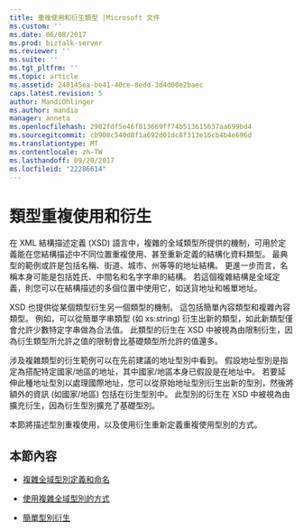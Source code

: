 ```yaml
---
title: 重複使用和衍生類型 |Microsoft 文件
ms.custom: ''
ms.date: 06/08/2017
ms.prod: biztalk-server
ms.reviewer: ''
ms.suite: ''
ms.tgt_pltfrm: ''
ms.topic: article
ms.assetid: 240145ea-be41-40ce-8edd-3d4d00e2baec
caps.latest.revision: 5
author: MandiOhlinger
ms.author: mandia
manager: anneta
ms.openlocfilehash: 2982fdf5e46f813669ff74b513615637aa699bd4
ms.sourcegitcommit: cb908c540d8f1a692d01dc8f313e16cb4b4e696d
ms.translationtype: MT
ms.contentlocale: zh-TW
ms.lasthandoff: 09/20/2017
ms.locfileid: "22286614"
---
```

# <a name="type-reuse-and-derivations"></a>類型重複使用和衍生
在 XML 結構描述定義 (XSD) 語言中，複雜的全域類型所提供的機制，可用於定義能在您結構描述中不同位置重複使用、甚至重新定義的結構化資料類型。 最典型的範例或許是包括名稱、街道、城市、州等等的地址結構。 更進一步而言，名稱本身可能是包括姓氏、中間名和名字字串的結構。 若這個複雜結構是全域定義，則您可以在結構描述的多個位置中使用它，如送貨地址和帳單地址。  
  
 XSD 也提供從某個類型衍生另一個類型的機制。 這包括簡單內容類型和複雜內容類型。 例如，可以從簡單字串類型 (如 xs:string) 衍生出新的類型，如此新類型僅會允許少數特定字串做為合法值。 此類型的衍生在 XSD 中被視為由限制衍生，因為衍生類型所允許之值的限制會比基礎類型所允許的值還多。  
  
 涉及複雜類型的衍生範例可以在先前建議的地址型別中看到。 假設地址型別是指定為搭配特定國家/地區的地址，其中國家/地區本身已假設是在地址中。 若要延伸此種地址型別以處理國際地址，您可以從原始地址型別衍生出新的型別，然後將額外的資訊 (如國家/地區) 包括在衍生型別中。 此型別的衍生在 XSD 中被視為由擴充衍生，因為衍生型別擴充了基礎型別。  
  
 本節將描述型別重複使用，以及使用衍生重新定義重複使用型別的方式。  
  
## <a name="in-this-section"></a>本節內容  
  
-   [複雜全域型別定義和命名](../core/complex-global-type-definition-and-naming.md)  
  
-   [使用複雜全域型別的方式](../core/ways-to-use-complex-global-types.md)  
  
-   [簡單型別衍生](../core/simple-type-derivation.md)